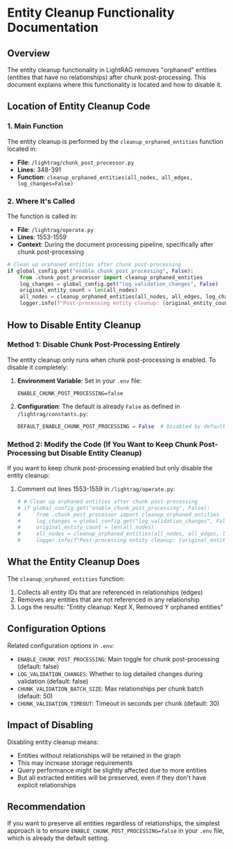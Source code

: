 # Entity Cleanup Functionality Documentation

## Overview
The entity cleanup functionality in LightRAG removes "orphaned" entities (entities that have no relationships) after chunk post-processing. This document explains where this functionality is located and how to disable it.

## Location of Entity Cleanup Code

### 1. Main Function
The entity cleanup is performed by the `cleanup_orphaned_entities` function located in:
- **File**: `/lightrag/chunk_post_processor.py`
- **Lines**: 348-391
- **Function**: `cleanup_orphaned_entities(all_nodes, all_edges, log_changes=False)`

### 2. Where It's Called
The function is called in:
- **File**: `/lightrag/operate.py`
- **Lines**: 1553-1559
- **Context**: During the document processing pipeline, specifically after chunk post-processing

```python
# Clean up orphaned entities after chunk post-processing
if global_config.get("enable_chunk_post_processing", False):
    from .chunk_post_processor import cleanup_orphaned_entities
    log_changes = global_config.get("log_validation_changes", False)
    original_entity_count = len(all_nodes)
    all_nodes = cleanup_orphaned_entities(all_nodes, all_edges, log_changes)
    logger.info(f"Post-processing entity cleanup: {original_entity_count} → {len(all_nodes)} entities")
```

## How to Disable Entity Cleanup

### Method 1: Disable Chunk Post-Processing Entirely
The entity cleanup only runs when chunk post-processing is enabled. To disable it completely:

1. **Environment Variable**: Set in your `.env` file:
   ```
   ENABLE_CHUNK_POST_PROCESSING=false
   ```

2. **Configuration**: The default is already `False` as defined in `/lightrag/constants.py`:
   ```python
   DEFAULT_ENABLE_CHUNK_POST_PROCESSING = False  # Disabled by default for safety
   ```

### Method 2: Modify the Code (If You Want to Keep Chunk Post-Processing but Disable Entity Cleanup)
If you want to keep chunk post-processing enabled but only disable the entity cleanup:

1. Comment out lines 1553-1559 in `/lightrag/operate.py`:
   ```python
   # # Clean up orphaned entities after chunk post-processing
   # if global_config.get("enable_chunk_post_processing", False):
   #     from .chunk_post_processor import cleanup_orphaned_entities
   #     log_changes = global_config.get("log_validation_changes", False)
   #     original_entity_count = len(all_nodes)
   #     all_nodes = cleanup_orphaned_entities(all_nodes, all_edges, log_changes)
   #     logger.info(f"Post-processing entity cleanup: {original_entity_count} → {len(all_nodes)} entities")
   ```

## What the Entity Cleanup Does

The `cleanup_orphaned_entities` function:
1. Collects all entity IDs that are referenced in relationships (edges)
2. Removes any entities that are not referenced in any relationship
3. Logs the results: "Entity cleanup: Kept X, Removed Y orphaned entities"

## Configuration Options

Related configuration options in `.env`:
- `ENABLE_CHUNK_POST_PROCESSING`: Main toggle for chunk post-processing (default: false)
- `LOG_VALIDATION_CHANGES`: Whether to log detailed changes during validation (default: false)
- `CHUNK_VALIDATION_BATCH_SIZE`: Max relationships per chunk batch (default: 50)
- `CHUNK_VALIDATION_TIMEOUT`: Timeout in seconds per chunk (default: 30)

## Impact of Disabling

Disabling entity cleanup means:
- Entities without relationships will be retained in the graph
- This may increase storage requirements
- Query performance might be slightly affected due to more entities
- But all extracted entities will be preserved, even if they don't have explicit relationships

## Recommendation

If you want to preserve all entities regardless of relationships, the simplest approach is to ensure `ENABLE_CHUNK_POST_PROCESSING=false` in your `.env` file, which is already the default setting.

